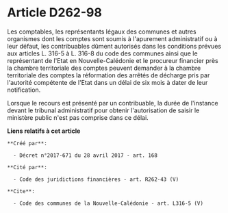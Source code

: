 # Article D262-98

Les comptables, les représentants légaux des communes et autres organismes dont les comptes sont soumis à l'apurement
administratif ou à leur défaut, les contribuables dûment autorisés dans les conditions prévues aux articles L. 316-5 à L.
316-8 du code des communes ainsi que le représentant de l'Etat en Nouvelle-Calédonie et le procureur financier près la
chambre territoriale des comptes peuvent demander à la chambre territoriale des comptes la réformation des arrêtés de
décharge pris par l'autorité compétente de l'Etat dans un délai de six mois à dater de leur notification. 

Lorsque le recours est présenté par un contribuable, la durée de l'instance devant le tribunal administratif pour obtenir
l'autorisation de saisir le ministère public n'est pas comprise dans ce délai.

**Liens relatifs à cet article**

	**Créé par**:

	  - Décret n°2017-671 du 28 avril 2017 - art. 168

	**Cité par**:

	  - Code des juridictions financières - art. R262-43 (V)

	**Cite**:

	  - Code des communes de la Nouvelle-Calédonie - art. L316-5 (V)
